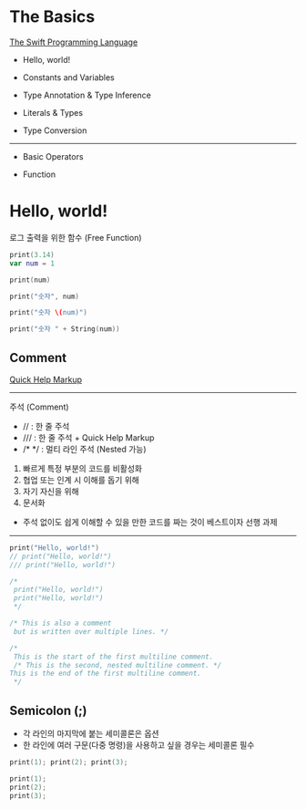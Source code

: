# The Basics

 [The Swift Programming Language](https://developer.apple.com/library/content/documentation/Swift/Conceptual/Swift_Programming_Language/StringsAndCharacters.html#)

 

 * Hello, world!

 * Constants and Variables

 * Type Annotation & Type Inference

 * Literals & Types

 * Type Conversion

 ---

 * Basic Operators

 * Function

 











 # Hello, world!


로그 출력을 위한 함수 (Free Function)
```swift
print(3.14)
var num = 1

print(num)

print("숫자", num)

print("숫자 \(num)")

print("숫자 " + String(num))
```
 ## Comment
 [Quick Help Markup](https://goo.gl/YTge3C)

***************************************************
 주석 (Comment)
 - //  : 한 줄 주석
 - /// : 한 줄 주석 + Quick Help Markup
 - /* */ : 멀티 라인 주석  (Nested 가능)
 
 1. 빠르게 특정 부분의 코드를 비활성화
 2. 협업 또는 인계 시 이해를 돕기 위해
 3. 자기 자신을 위해
 4. 문서화
 
 - 주석 없이도 쉽게 이해할 수 있을 만한 코드를 짜는 것이 베스트이자 선행 과제
 
***************************************************

```swift
print("Hello, world!")
// print("Hello, world!")
/// print("Hello, world!")

/*
 print("Hello, world!")
 print("Hello, world!")
 */

/* This is also a comment
 but is written over multiple lines. */

/*
 This is the start of the first multiline comment. 
 /* This is the second, nested multiline comment. */
This is the end of the first multiline comment.
 */
``` 



 ## Semicolon (;)
 - 각 라인의 마지막에 붙는 세미콜론은 옵션
 - 한 라인에 여러 구문(다중 명령)을 사용하고 싶을 경우는 세미콜론 필수
```swift 
print(1); print(2); print(3);

print(1);
print(2);
print(3);




